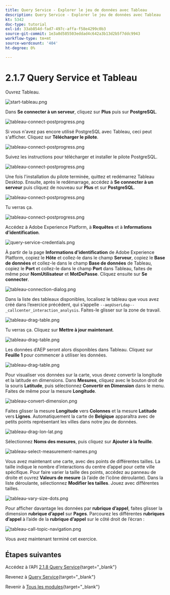 ```yaml
---
title: Query Service - Explorer le jeu de données avec Tableau
description: Query Service - Explorer le jeu de données avec Tableau
kt: 5342
doc-type: tutorial
exl-id: 33ab854d-fad7-497c-affa-f58e4299c0b3
source-git-commit: 1e3a8d585503eddad4c642a3b13d2b5f7ddc9943
workflow-type: tm+mt
source-wordcount: '404'
ht-degree: 0%

---
```


# 2.1.7 Query Service et Tableau

Ouvrez Tableau.

![start-tableau.png](./images/starttableau.png)

Dans **Se connecter à un serveur**, cliquez sur **Plus** puis sur **PostgreSQL**.

![tableau-connect-postprogress.png](./images/tableauconnectpostgress.png)

Si vous n&#39;avez pas encore utilisé PostgreSQL avec Tableau, ceci peut s&#39;afficher. Cliquez sur **Télécharger le pilote**.

![tableau-connect-postprogress.png](./images/tableauconnectpostgress1.png)

Suivez les instructions pour télécharger et installer le pilote PostgreSQL.

![tableau-connect-postprogress.png](./images/tableauconnectpostgress2.png)

Une fois l&#39;installation du pilote terminée, quittez et redémarrez Tableau Desktop. Ensuite, après le redémarrage, accédez à **Se connecter à un serveur** puis cliquez de nouveau sur **Plus** et sur **PostgreSQL**.

![tableau-connect-postprogress.png](./images/tableauconnectpostgress.png)

Tu verras ça.

![tableau-connect-postprogress.png](./images/tableauconnectpostgress3.png)

Accédez à Adobe Experience Platform, à **Requêtes** et à **Informations d’identification**.

![query-service-credentials.png](./images/queryservicecredentials.png)

À partir de la page **Informations d&#39;identification** de Adobe Experience Platform, copiez le **Hôte** et collez-le dans le champ **Serveur**, copiez le **Base de données** et collez-le dans le champ **Base de données** de Tableau, copiez le **Port** et collez-le dans le champ **Port** dans Tableau, faites de même pour **NomUtilisateur** et **MotDePasse**. Cliquez ensuite sur **Se connecter**.

![tableau-connection-dialog.png](./images/tableauconnectiondialog.png)

Dans la liste des tableaux disponibles, localisez le tableau que vous avez créé dans l’exercice précédent, qui s’appelle `--aepUserLdap--_callcenter_interaction_analysis`. Faites-le glisser sur la zone de travail.

![tableau-drag-table.png](./images/tableaudragtable.png)

Tu verras ça. Cliquez sur **Mettre à jour maintenant**.

![tableau-drag-table.png](./images/tableaudragtable1.png)

Les données d’AEP seront alors disponibles dans Tableau. Cliquez sur **Feuille 1** pour commencer à utiliser les données.

![tableau-drag-table.png](./images/tableaudragtable2.png)

Pour visualiser vos données sur la carte, vous devez convertir la longitude et la latitude en dimensions. Dans **Mesures**, cliquez avec le bouton droit de la souris **Latitude**, puis sélectionnez **Convertir en Dimension** dans le menu. Faites de même pour la mesure **Longitude**.

![tableau-convert-dimension.png](./images/tableauconvertdimension.png)

Faites glisser la mesure **Longitude** vers **Colonnes** et la mesure **Latitude** vers **Lignes**. Automatiquement la carte de **Belgique** apparaîtra avec de petits points représentant les villes dans notre jeu de données.

![tableau-drag-lon-lat.png](./images/tableaudraglonlat.png)

Sélectionnez **Noms des mesures**, puis cliquez sur **Ajouter à la feuille**.

![tableau-select-measurement-names.png](./images/selectmeasurenames.png)

Vous avez maintenant une carte, avec des points de différentes tailles. La taille indique le nombre d’interactions du centre d’appel pour cette ville spécifique. Pour faire varier la taille des points, accédez au panneau de droite et ouvrez **Valeurs de mesure** (à l’aide de l’icône déroulante). Dans la liste déroulante, sélectionnez **Modifier les tailles**. Jouez avec différentes tailles.

![tableau-vary-size-dots.png](./images/tableauvarysizedots.png)

Pour afficher davantage les données par **rubrique d’appel**, faites glisser la dimension **rubrique d’appel** sur **Pages**. Parcourez les différentes **rubriques d’appel** à l’aide de la **rubrique d’appel** sur le côté droit de l’écran :

![tableau-call-topic-navigation.png](./images/tableaucalltopicnavigation.png)

Vous avez maintenant terminé cet exercice.

## Étapes suivantes

Accédez à l’API [2.1.8 Query Service](./ex8.md){target="_blank"}

Revenez à [Query Service](./query-service.md){target="_blank"}

Revenir à [Tous les modules](./../../../../overview.md){target="_blank"}
